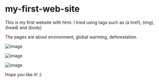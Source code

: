 # my-first-web-site


This is my first website with html. 
I tried using tags such as (a href), (img), (head) and (body) 
  
The pages are about environment, global warming, deforestation. 




![image](https://user-images.githubusercontent.com/90082373/171795898-750c0af9-13de-495d-ac3d-ecf556cf7c13.png)

![image](https://user-images.githubusercontent.com/90082373/171795912-bb4c69bb-68a8-401e-981d-e28882ed2e2c.png)

![image](https://user-images.githubusercontent.com/90082373/171795846-95dd5eee-2829-4122-9269-10dd00ed7109.png)

Hope you like it! :)
